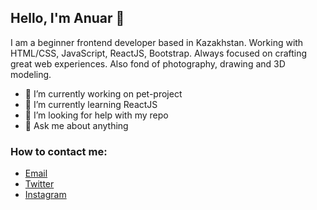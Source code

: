 ## Hello, I'm Anuar 👋

I am a beginner frontend developer based in Kazakhstan. Working with HTML/CSS, JavaScript, ReactJS, Bootstrap. Always focused on crafting great web experiences.  Also fond of photography, drawing and 3D modeling.

- 🔭 I’m currently working on pet-project
- 🌱 I’m currently learning ReactJS
- 🤔 I’m looking for help with my repo
- 💬 Ask me about anything

### How to contact me: 
- [Email](mailto:buranbayev.work@gmail.com)
- [Twitter](https://twitter.com/AnuarBuranbayev)
- [Instagram](https://instagram.com/anuar_bv)
